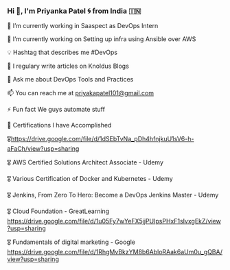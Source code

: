 ### Hi 👋, I'm Priyanka Patel 🌀 from India 🇮🇳

🏢 I’m currently working in Saaspect as DevOps Intern

🌱 I’m currently working on Setting up infra using Ansible over AWS

💡 Hashtag that describes me #DevOps

📝 I regulary write articles on Knoldus Blogs

💬 Ask me about DevOps Tools and Practices

📫 You can reach me at priyakapatel101@gmail.com

⚡ Fun fact We guys automate stuff

🧾 Certifications I have Accomplished

🎖https://drive.google.com/file/d/1dSEbTvNa_pDh4hfnjkuU1sV6-h-aFaCh/view?usp=sharing

🎖 AWS Certified Solutions Architect Associate - Udemy

🎖 Various Certification of Docker and Kubernetes - Udemy

🎖 Jenkins, From Zero To Hero: Become a DevOps Jenkins Master - Udemy

🎖 Cloud Foundation - GreatLearning
   https://drive.google.com/file/d/1u05Fy7wYeFX5jjPUIpsPHxF1sIvxgEkZ/view?usp=sharing

🎖 Fundamentals of digital marketing - Google
   https://drive.google.com/file/d/1RhgMvBkzYM8b6AbloRAak6aUm0u_gQBA/view?usp=sharing

<!--
**Priyanka-Cloud-Infinite/Priyanka-Cloud-Infinite** is a ✨ _special_ ✨ repository because its `README.md` (this file) appears on your GitHub profile.

Here are some ideas to get you started:

- 🔭 I’m currently working on ...
- 🌱 I’m currently learning ...
- 👯 I’m looking to collaborate on ...
- 🤔 I’m looking for help with ...
- 💬 Ask me about ...
- 📫 How to reach me: ...
- 😄 Pronouns: ...
- ⚡ Fun fact: ...
-->

